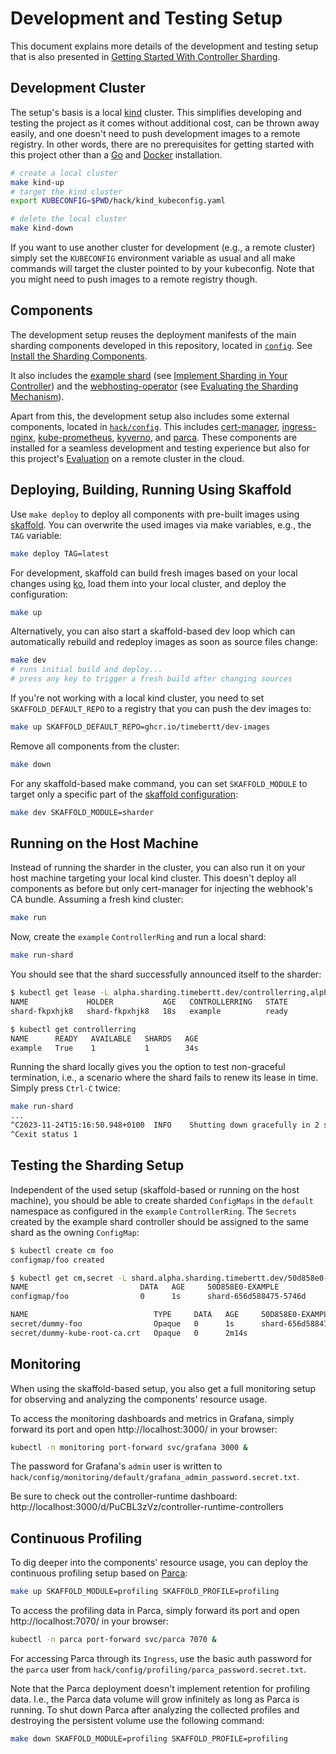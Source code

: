 # Development and Testing Setup

This document explains more details of the development and testing setup that is also presented in [Getting Started With Controller Sharding](getting-started.md).

## Development Cluster

The setup's basis is a local [kind](https://kind.sigs.k8s.io/) cluster.
This simplifies developing and testing the project as it comes without additional cost, can be thrown away easily, and one doesn't need to push development images to a remote registry.
In other words, there are no prerequisites for getting started with this project other than a [Go](https://go.dev/) and [Docker](https://www.docker.com/) installation.

```bash
# create a local cluster
make kind-up
# target the kind cluster
export KUBECONFIG=$PWD/hack/kind_kubeconfig.yaml

# delete the local cluster
make kind-down
```

If you want to use another cluster for development (e.g., a remote cluster) simply set the `KUBECONFIG` environment variable as usual and all make commands will target the cluster pointed to by your kubeconfig.
Note that you might need to push images to a remote registry though.

## Components

The development setup reuses the deployment manifests of the main sharding components developed in this repository, located in [`config`](../config).
See [Install the Sharding Components](installation.md).

It also includes the [example shard](../pkg/shard) (see [Implement Sharding in Your Controller](implement-sharding.md)) and the [webhosting-operator](../webhosting-operator/README.md) (see [Evaluating the Sharding Mechanism](evaluation.md)).

Apart from this, the development setup also includes some external components, located in [`hack/config`](../hack/config).
This includes [cert-manager](https://cert-manager.io/), [ingress-nginx](https://kubernetes.github.io/ingress-nginx/), [kube-prometheus](https://github.com/prometheus-operator/kube-prometheus), [kyverno](https://kyverno.io/), and [parca](https://parca.dev/).
These components are installed for a seamless development and testing experience but also for this project's [Evaluation](evaluation.md) on a remote cluster in the cloud.

## Deploying, Building, Running Using Skaffold

Use `make deploy` to deploy all components with pre-built images using [skaffold](https://skaffold.dev/).
You can overwrite the used images via make variables, e.g., the `TAG` variable:

```bash
make deploy TAG=latest
```

For development, skaffold can build fresh images based on your local changes using [ko](https://ko.build/), load them into your local cluster, and deploy the configuration:

```bash
make up
```

Alternatively, you can also start a skaffold-based dev loop which can automatically rebuild and redeploy images as soon as source files change:

```bash
make dev
# runs initial build and deploy...
# press any key to trigger a fresh build after changing sources
```

If you're not working with a local kind cluster, you need to set `SKAFFOLD_DEFAULT_REPO` to a registry that you can push the dev images to:

```bash
make up SKAFFOLD_DEFAULT_REPO=ghcr.io/timebertt/dev-images
```

Remove all components from the cluster:

```bash
make down
```

For any skaffold-based make command, you can set `SKAFFOLD_MODULE` to target only a specific part of the [skaffold configuration](../hack/config/skaffold.yaml):

```bash
make dev SKAFFOLD_MODULE=sharder
```

## Running on the Host Machine

Instead of running the sharder in the cluster, you can also run it on your host machine targeting your local kind cluster.
This doesn't deploy all components as before but only cert-manager for injecting the webhook's CA bundle.
Assuming a fresh kind cluster:

```bash
make run
```

Now, create the `example` `ControllerRing` and run a local shard:

```bash
make run-shard
```

You should see that the shard successfully announced itself to the sharder:

```bash
$ kubectl get lease -L alpha.sharding.timebertt.dev/controllerring,alpha.sharding.timebertt.dev/state
NAME             HOLDER           AGE   CONTROLLERRING   STATE
shard-fkpxhjk8   shard-fkpxhjk8   18s   example          ready

$ kubectl get controllerring
NAME      READY   AVAILABLE   SHARDS   AGE
example   True    1           1        34s
```

Running the shard locally gives you the option to test non-graceful termination, i.e., a scenario where the shard fails to renew its lease in time.
Simply press `Ctrl-C` twice:

```bash
make run-shard
...
^C2023-11-24T15:16:50.948+0100	INFO	Shutting down gracefully in 2 seconds, send another SIGINT or SIGTERM to shutdown non-gracefully
^Cexit status 1
```

## Testing the Sharding Setup

Independent of the used setup (skaffold-based or running on the host machine), you should be able to create sharded `ConfigMaps` in the `default` namespace as configured in the `example` `ControllerRing`.
The `Secrets` created by the example shard controller should be assigned to the same shard as the owning `ConfigMap`:

```bash
$ kubectl create cm foo
configmap/foo created

$ kubectl get cm,secret -L shard.alpha.sharding.timebertt.dev/50d858e0-example
NAME                         DATA   AGE     50D858E0-EXAMPLE
configmap/foo                0      1s      shard-656d588475-5746d

NAME                            TYPE     DATA   AGE     50D858E0-EXAMPLE
secret/dummy-foo                Opaque   0      1s      shard-656d588475-5746d
secret/dummy-kube-root-ca.crt   Opaque   0      2m14s
```

## Monitoring

When using the skaffold-based setup, you also get a full monitoring setup for observing and analyzing the components' resource usage.

To access the monitoring dashboards and metrics in Grafana, simply forward its port and open http://localhost:3000/ in your browser:

```bash
kubectl -n monitoring port-forward svc/grafana 3000 &
```

The password for Grafana's `admin` user is written to `hack/config/monitoring/default/grafana_admin_password.secret.txt`.

Be sure to check out the controller-runtime dashboard: http://localhost:3000/d/PuCBL3zVz/controller-runtime-controllers

## Continuous Profiling

To dig deeper into the components' resource usage, you can deploy the continuous profiling setup based on [Parca](https://parca.dev/):

```bash
make up SKAFFOLD_MODULE=profiling SKAFFOLD_PROFILE=profiling
```

To access the profiling data in Parca, simply forward its port and open http://localhost:7070/ in your browser:

```bash
kubectl -n parca port-forward svc/parca 7070 &
```

For accessing Parca through its `Ingress`, use the basic auth password for the `parca` user from `hack/config/profiling/parca_password.secret.txt`.

Note that the Parca deployment doesn't implement retention for profiling data.
I.e., the Parca data volume will grow infinitely as long as Parca is running.
To shut down Parca after analyzing the collected profiles and destroying the persistent volume use the following command:

```bash
make down SKAFFOLD_MODULE=profiling SKAFFOLD_PROFILE=profiling
```
